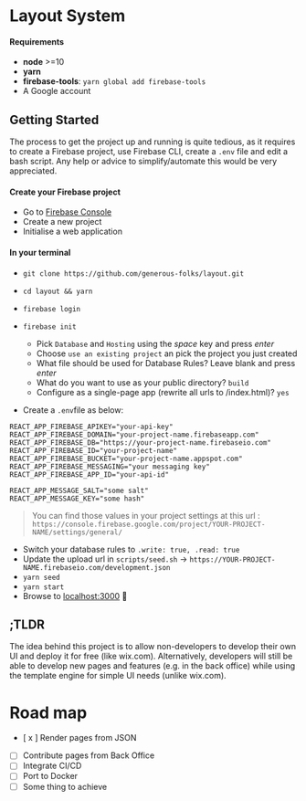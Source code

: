 # Layout System

#### Requirements

- **node** >=10
- **yarn**
- **firebase-tools**: `yarn global add firebase-tools`
- A Google account

## Getting Started

The process to get the project up and running is quite tedious, as it requires to create a Firebase project, use Firebase CLI, create a `.env` file and edit a bash script. Any help or advice to simplify/automate this would be very appreciated.

#### Create your Firebase project

- Go to [Firebase Console](https://console.firebase.google.com)
- Create a new project
- Initialise a web application

#### In your terminal

- `git clone https://github.com/generous-folks/layout.git`
- `cd layout && yarn`
- `firebase login`
- `firebase init`

  - Pick `Database` and `Hosting` using the _space_ key and press _enter_
  - Choose `use an existing project` an pick the project you just created
  - What file should be used for Database Rules? Leave blank and press _enter_
  - What do you want to use as your public directory? `build`
  - Configure as a single-page app (rewrite all urls to /index.html)? `yes`

- Create a `.env`file as below:

```env
REACT_APP_FIREBASE_APIKEY="your-api-key"
REACT_APP_FIREBASE_DOMAIN="your-project-name.firebaseapp.com"
REACT_APP_FIREBASE_DB="https://your-project-name.firebaseio.com"
REACT_APP_FIREBASE_ID="your-project-name"
REACT_APP_FIREBASE_BUCKET="your-project-name.appspot.com"
REACT_APP_FIREBASE_MESSAGING="your messaging key"
REACT_APP_FIREBASE_APP_ID="your-api-id"

REACT_APP_MESSAGE_SALT="some salt"
REACT_APP_MESSAGE_KEY="some hash"
```

> You can find those values in your project settings at this url : `https://console.firebase.google.com/project/YOUR-PROJECT-NAME/settings/general/`

- Switch your database rules to `.write: true, .read: true`
- Update the upload url in `scripts/seed.sh` -> `https://YOUR-PROJECT-NAME.firebaseio.com/development.json`
- `yarn seed`
- `yarn start`
- Browse to [localhost:3000](http://localhost:3000) :rocket:

## ;TLDR

The idea behind this project is to allow non-developers to develop their own UI and deploy it for free (like wix.com).
Alternatively, developers will still be able to develop new pages and features (e.g. in the back office) while using the template engine for simple UI needs (unlike wix.com).

# Road map

- [ x ] Render pages from JSON
- [ ] Contribute pages from Back Office
- [ ] Integrate CI/CD
- [ ] Port to Docker
- [ ] Some thing to achieve
